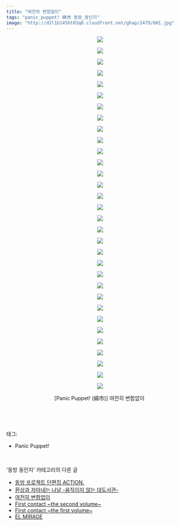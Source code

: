 ```yaml
---
title: "여전히 변함없이"
tags: "panic_puppet! 綿市 동방_동인지"
image: "http://d2l1b145ht03q6.cloudfront.net/ghap/2479/001.jpg"
---
```

<div class="article">
<p style="text-align: center; clear: none; float: none;"><img src="{{ site.imgserver1 }}/ghap/2479/001.jpg"/></p>
<p style="text-align: center; clear: none; float: none;"><img src="{{ site.imgserver1 }}/ghap/2479/002.jpg"/></p>
<p style="text-align: center; clear: none; float: none;"><img src="{{ site.imgserver1 }}/ghap/2479/003.jpg"/></p>
<p style="text-align: center; clear: none; float: none;"><img src="{{ site.imgserver1 }}/ghap/2479/004.jpg"/></p>
<p style="text-align: center; clear: none; float: none;"><img src="{{ site.imgserver1 }}/ghap/2479/005.jpg"/></p>
<p style="text-align: center; clear: none; float: none;"><img src="{{ site.imgserver1 }}/ghap/2479/006.jpg"/></p>
<p style="text-align: center; clear: none; float: none;"><img src="{{ site.imgserver1 }}/ghap/2479/007.jpg"/></p>
<p style="text-align: center; clear: none; float: none;"><img src="{{ site.imgserver1 }}/ghap/2479/008.jpg"/></p>
<p style="text-align: center; clear: none; float: none;"><img src="{{ site.imgserver1 }}/ghap/2479/009.jpg"/></p>
<p style="text-align: center; clear: none; float: none;"><img src="{{ site.imgserver1 }}/ghap/2479/010.jpg"/></p>
<p style="text-align: center; clear: none; float: none;"><img src="{{ site.imgserver1 }}/ghap/2479/011.jpg"/></p>
<p style="text-align: center; clear: none; float: none;"><img src="{{ site.imgserver1 }}/ghap/2479/012.jpg"/></p>
<p style="text-align: center; clear: none; float: none;"><img src="{{ site.imgserver1 }}/ghap/2479/013.jpg"/></p>
<p style="text-align: center; clear: none; float: none;"><img src="{{ site.imgserver1 }}/ghap/2479/014.jpg"/></p>
<p style="text-align: center; clear: none; float: none;"><img src="{{ site.imgserver1 }}/ghap/2479/015.jpg"/></p>
<p style="text-align: center; clear: none; float: none;"><img src="{{ site.imgserver1 }}/ghap/2479/016.jpg"/></p>
<p style="text-align: center; clear: none; float: none;"><img src="{{ site.imgserver1 }}/ghap/2479/017.jpg"/></p>
<p style="text-align: center; clear: none; float: none;"><img src="{{ site.imgserver1 }}/ghap/2479/018.jpg"/></p>
<p style="text-align: center; clear: none; float: none;"><img src="{{ site.imgserver1 }}/ghap/2479/019.jpg"/></p>
<p style="text-align: center; clear: none; float: none;"><img src="{{ site.imgserver1 }}/ghap/2479/020.jpg"/></p>
<p style="text-align: center; clear: none; float: none;"><img src="{{ site.imgserver1 }}/ghap/2479/021.jpg"/></p>
<p style="text-align: center; clear: none; float: none;"><img src="{{ site.imgserver1 }}/ghap/2479/022.jpg"/></p>
<p style="text-align: center; clear: none; float: none;"><img src="{{ site.imgserver1 }}/ghap/2479/023.jpg"/></p>
<p style="text-align: center; clear: none; float: none;"><img src="{{ site.imgserver1 }}/ghap/2479/024.jpg"/></p>
<p style="text-align: center; clear: none; float: none;"><img src="{{ site.imgserver1 }}/ghap/2479/025.jpg"/></p>
<p style="text-align: center; clear: none; float: none;"><img src="{{ site.imgserver1 }}/ghap/2479/026.jpg"/></p>
<p style="text-align: center; clear: none; float: none;"><img src="{{ site.imgserver1 }}/ghap/2479/027.jpg"/></p>
<p style="text-align: center; clear: none; float: none;"><img src="{{ site.imgserver1 }}/ghap/2479/028.jpg"/></p>
<p style="text-align: center; clear: none; float: none;"><img src="{{ site.imgserver1 }}/ghap/2479/029.jpg"/></p>
<p style="text-align: center; clear: none; float: none;"><img src="{{ site.imgserver1 }}/ghap/2479/030.jpg"/></p>
<p style="text-align: center; clear: none; float: none;"><img src="{{ site.imgserver1 }}/ghap/2479/031.jpg"/></p>
<p style="text-align: center; clear: none; float: none;"><img src="{{ site.imgserver1 }}/ghap/2479/032.jpg"/></p>
<p style="text-align: center; clear: none; float: none;">[Panic Puppet! (綿市)] 여전히 변함없이 </p>
<p><br/></p>
</div><br/>
<div class="tagTrail">
<p>태그: </p>
<ul>
<li>Panic Puppet!</li>
</ul>
</div><br/>
<div class="another">
<p>'동방 동인지' 카테고리의 다른 글</p>
<ul>
<li><a href="/ghap_2481">동방 프로젝트 단편집 ACTION.</a></li>
<li><a href="/ghap_2480">환상과 자아내는 나날 -움직이지 않는 대도서관-</a></li>
<li><a href="/ghap_2479">여전히 변함없이</a></li>
<li><a href="/ghap_2478">First contact ~the second volume~</a></li>
<li><a href="/ghap_2477">First contact ~the first volume~</a></li>
<li><a href="/ghap_2476">EL MIRAGE</a></li>
</ul>
</div><br/>
<div class="cb_module cb_fluid">
<div class="cb_wrt cb_profile">
</div><!-- commentList close -->
</div><br/>
